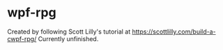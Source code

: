 # wpf-rpg

Created by following Scott Lilly's tutorial at https://scottlilly.com/build-a-cwpf-rpg/
Currently unfinished.
